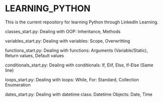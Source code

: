 # LEARNING_PYTHON
 This is the current repository for learning Python through LinkedIn Learning.

classes_start.py:
    Dealing with OOP:
        Inheritance,
        Methods

variables_start.py:
    Dealing with variables:
        Scope,
        Overwritting

functions_start.py:
    Dealing with functions:
        Arguments (Variable/Static),
        Return values,
        Default values

conditionals_start.py:
    Dealing with conditionals:
        If,
        Elif,
        Else,
        If-Else (Same line)

loops_start.py:
    Dealing with loops:
        While,
        For:
            Standard,
            Collection
        Enumeration

dates_start.py:
    Dealing with datetime class:
        Datetime Objects:
            Date,
            Time